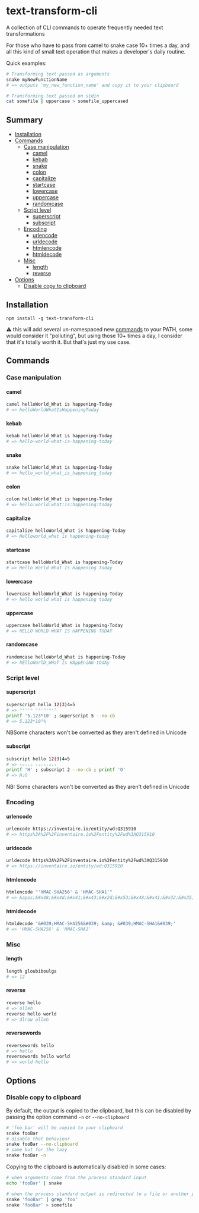 # text-transform-cli
A collection of CLI commands to operate frequently needed text transformations

For those who have to pass from camel to snake case 10+ times a day, and all this kind of small text operation that makes a developer's daily routine.

Quick examples:
```sh
# Transforming text passed as arguments
snake myNewFunctionName
# => outputs 'my_new_function_name' and copy it to your clipboard

# Transforming text passed on stdin
cat somefile | uppercase > somefile_uppercased
```

## Summary

<!-- START doctoc generated TOC please keep comment here to allow auto update -->
<!-- DON'T EDIT THIS SECTION, INSTEAD RE-RUN doctoc TO UPDATE -->


- [Installation](#installation)
- [Commands](#commands)
  - [Case manipulation](#case-manipulation)
    - [camel](#camel)
    - [kebab](#kebab)
    - [snake](#snake)
    - [colon](#colon)
    - [capitalize](#capitalize)
    - [startcase](#startcase)
    - [lowercase](#lowercase)
    - [uppercase](#uppercase)
    - [randomcase](#randomcase)
  - [Script level](#script-level)
    - [superscript](#superscript)
    - [subscript](#subscript)
  - [Encoding](#encoding)
    - [urlencode](#urlencode)
    - [urldecode](#urldecode)
    - [htmlencode](#htmlencode)
    - [htmldecode](#htmldecode)
  - [Misc](#misc)
    - [length](#length)
    - [reverse](#reverse)
- [Options](#options)
  - [Disable copy to clipboard](#disable-copy-to-clipboard)

<!-- END doctoc generated TOC please keep comment here to allow auto update -->

## Installation
```
npm install -g text-transform-cli
```
:warning: this will add several un-namespaced new [commands](#commands) to your PATH, some would consider it "polluting", but using those 10+ times a day, I consider that it's totally worth it. But that's just my use case.

## Commands

### Case manipulation

#### camel
```sh
camel helloWorld_What is happening-Today
# => helloWorldWhatIsHappeningToday
```

#### kebab
```sh
kebab helloWorld_What is happening-Today
# => hello-world-what-is-happening-today
```

#### snake
```sh
snake helloWorld_What is happening-Today
# => hello_world_what_is_happening_today
```

#### colon
```sh
colon helloWorld_What is happening-Today
# => hello:world:what:is:happening:today
```

#### capitalize
```sh
capitalize helloWorld_What is happening-Today
# => Helloworld_what is happening-today
```

#### startcase
```sh
startcase helloWorld_What is happening-Today
# => Hello World What Is Happening Today
```

#### lowercase
```sh
lowercase helloWorld_What is happening-Today
# => hello world what is happening today
```

#### uppercase
```sh
uppercase helloWorld_What is happening-Today
# => HELLO WORLD WHAT IS HAPPENING TODAY
```

#### randomcase
```sh
randomcase helloWorld_What is happening-Today
# => hElloWorlD_WHaT Is HAppEniNG-tOdAy
```

### Script level
#### superscript
```sh
superscript hello 12(3)4=5
# => ʰᵉˡˡᵒ ¹²⁽³⁾⁴⁼⁵
printf '5.123*10' ; superscript 5 --no-cb
# => 5.123*10⁵%
```
NBSome characters won't be converted as they aren't defined in Unicode

#### subscript
```sh
subscript hello 12(3)4=5
# => ₕₑₗₗₒ ₁₂₍₃₎₄₌₅
printf 'H' ; subscript 2 --no-cb ; printf 'O'
# => H₂O
```
NB: Some characters won't be converted as they aren't defined in Unicode

### Encoding
#### urlencode
```sh
urlencode https://inventaire.io/entity/wd:Q315910
# => https%3A%2F%2Finventaire.io%2Fentity%2Fwd%3AQ315910
```

#### urldecode
```sh
urldecode https%3A%2F%2Finventaire.io%2Fentity%2Fwd%3AQ315910
# => https://inventaire.io/entity/wd:Q315910
```

#### htmlencode
```sh
htmlencode "'HMAC-SHA256' & 'HMAC-SHA1'"
# => &apos;&#x48;&#x4d;&#x41;&#x43;&#x2d;&#x53;&#x48;&#x41;&#x32;&#x35;&#x36;&apos;&nbsp;&amp;&nbsp;&apos;&#x48;&#x4d;&#x41;&#x43;&#x2d;&#x53;&#x48;&#x41;&#x31;&apos;
```

#### htmldecode
```sh
htmldecode '&#039;HMAC-SHA256&#039; &amp; &#039;HMAC-SHA1&#039;'
# => 'HMAC-SHA256' & 'HMAC-SHA1'
```

### Misc
#### length
```sh
length gloubiboulga
# => 12
```

#### reverse
```sh
reverse hello
# => olleh
reverse hello world
# => dlrow olleh
```

#### reversewords
```sh
reversewords hello
# => hello
reversewords hello world
# => world hello
```

## Options
### Disable copy to clipboard
By default, the output is copied to the clipboard, but this can be disabled by passing the option command `-n` or `--no-clipboard`

```sh
# 'foo_bar' will be copied to your clipboard
snake fooBar
# disable that behaviour
snake fooBar --no-clipboard
# same but for the lazy
snake fooBar -n
```

Copying to the clipboard is automatically disabled in some cases:
```sh
# when arguments come from the process standard input
echo 'fooBar' | snake

# when the process standard output is redirected to a file or another process
snake 'fooBar' | grep 'foo'
snake 'fooBar' > somefile
```
